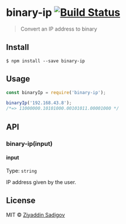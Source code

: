 # binary-ip [![Build Status](https://travis-ci.org/ziyaddin/binary-ip.svg?branch=master)](https://travis-ci.org/ziyaddin/binary-ip)

> Convert an IP address to binary


## Install

```
$ npm install --save binary-ip
```


## Usage

```js
const binaryIp = require('binary-ip');

binaryIp('192.168.43.8');
/*=> 11000000.10101000.00101011.00001000 */
```


## API

### binary-ip(input)

#### input

Type: `string`

IP address given by the user.


## License

MIT © [Ziyaddin Sadigov](https://github.com/ziyaddin)
